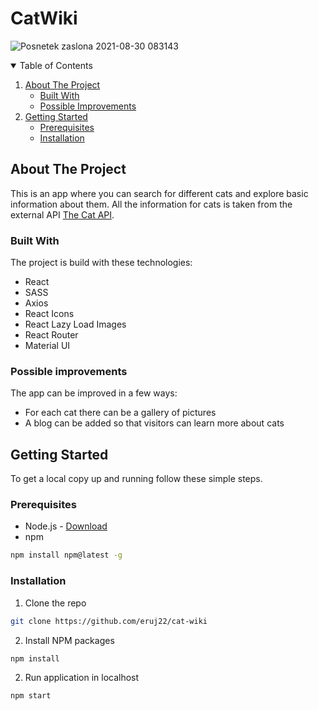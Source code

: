 # CatWiki

![Posnetek zaslona 2021-08-30 083143](https://user-images.githubusercontent.com/80893722/131297725-2d195c7b-6c2a-44d7-b2db-15c542f58313.png)

<!-- TABLE OF CONTENTS -->
<details open="open">
  <summary>Table of Contents</summary>
  <ol>
    <li>
      <a href="#about-the-project">About The Project</a>
      <ul>
        <li><a href="#built-with">Built With</a></li>
        <li><a href="#possible-improvements">Possible Improvements</a></li>
      </ul>
    </li>
    <li>
      <a href="#getting-started">Getting Started</a>
      <ul>
        <li><a href="#prerequisites">Prerequisites</a></li>
        <li><a href="#installation">Installation</a></li>
      </ul>
    </li>
  </ol>
</details>

<!-- ABOUT THE PROJECT -->

## About The Project

This is an app where you can search for different cats and explore basic information about them. All the information for cats is taken from the external API <a href="https://docs.thecatapi.com/">The Cat API</a>.

### Built With

The project is build with these technologies:

- React
- SASS
- Axios
- React Icons
- React Lazy Load Images
- React Router
- Material UI

### Possible improvements

The app can be improved in a few ways:

- For each cat there can be a gallery of pictures
- A blog can be added so that visitors can learn more about cats

<!-- GETTING STARTED -->

## Getting Started

To get a local copy up and running follow these simple steps.

### Prerequisites

- Node.js - [Download](https://nodejs.org)
- npm

```sh
npm install npm@latest -g
```

### Installation

1. Clone the repo

```sh
git clone https://github.com/eruj22/cat-wiki
```

2. Install NPM packages

```sh
npm install
```

2. Run application in localhost

```sh
npm start
```
